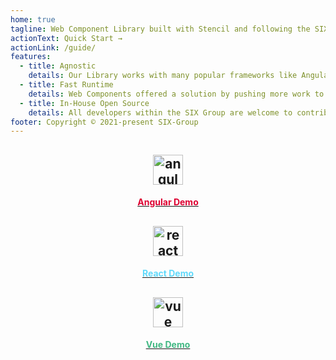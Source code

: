 ```yaml
---
home: true
tagline: Web Component Library built with Stencil and following the SIX style guide
actionText: Quick Start →
actionLink: /guide/
features:
  - title: Agnostic
    details: Our Library works with many popular frameworks like Angular, React and Vue right out of the box. Checkout the demo apps below!
  - title: Fast Runtime
    details: Web Components offered a solution by pushing more work to the browser for better performance.
  - title: In-House Open Source
    details: All developers within the SIX Group are welcome to contribute code and use our library in their projects.
footer: Copyright © 2021-present SIX-Group
---
```


<div class="features" style="border: none; margin-top: 1rem; ">

  <a class="feature" style="flex-basis: 33%; max-width: 33%; text-align: center;" href="TODO" target="_blank">
    <h2><img style="height: 48px;" src="/assets/images/angular.svg" alt="angular"></h2>
    <h4 style="color: #dd0031;">Angular Demo</h4>
  </a>

  <a class="feature" style="flex-basis: 33%; max-width: 33%; text-align: center" href="TODO" target="_blank">
    <h2><img style="height: 48px;" src="/assets/images/react.svg" alt="react"></h2>
    <h4 style="color: #61dafb;">React Demo</h4>
  </a>

  <a class="feature" style="flex-basis: 33%; max-width: 33%; text-align: center" href="TODO" target="_blank">
    <h2><img style="height: 48px;" src="/assets/images/vue.svg" alt="vue"></h2>
    <h4 style="color: #41b883;">Vue Demo</h4>
  </a>

</div>
